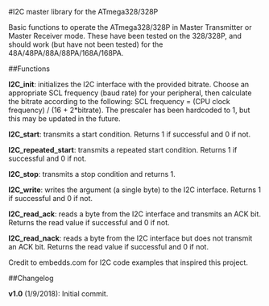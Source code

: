 #I2C master library for the ATmega328/328P

Basic functions to operate the ATmega328/328P in Master Transmitter or Master Receiver mode. These have been tested on the 328/328P, and should work (but have not been tested) for the 48A/48PA/88A/88PA/168A/168PA.

##Functions

**I2C_init**: initializes the I2C interface with the provided bitrate. Choose an appropriate SCL frequency (baud rate) for your peripheral, then calculate the bitrate according to the following: SCL frequency = (CPU clock frequency) / (16 + 2*bitrate). The prescaler has been hardcoded to 1, but this may be updated in the future.

**I2C_start**: transmits a start condition. Returns 1 if successful and 0 if not.

**I2C_repeated_start**: transmits a repeated start condition. Returns 1 if successful and 0 if not.

**I2C_stop**: transmits a stop condition and returns 1.

**I2C_write**: writes the argument (a single byte) to the I2C interface. Returns 1 if successful and 0 if not.

**I2C_read_ack**: reads a byte from the I2C interface and transmits an ACK bit. Returns the read value if successful and 0 if not.

**I2C_read_nack**: reads a byte from the I2C interface but does not transmit an ACK bit. Returns the read value if successful and 0 if not.

Credit to embedds.com for I2C code examples that inspired this project.

##Changelog

**v1.0** (1/9/2018): Initial commit.

